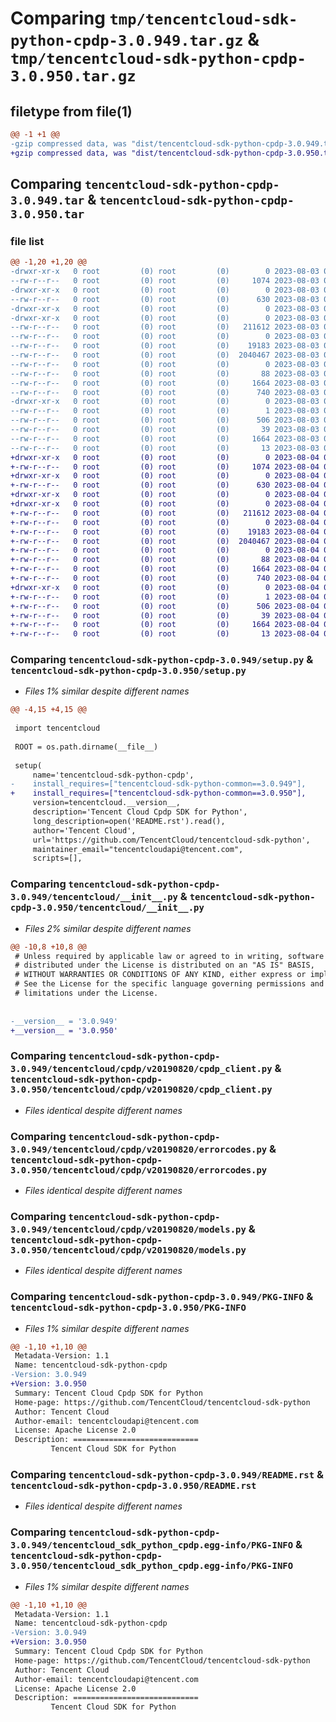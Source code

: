 # Comparing `tmp/tencentcloud-sdk-python-cpdp-3.0.949.tar.gz` & `tmp/tencentcloud-sdk-python-cpdp-3.0.950.tar.gz`

## filetype from file(1)

```diff
@@ -1 +1 @@
-gzip compressed data, was "dist/tencentcloud-sdk-python-cpdp-3.0.949.tar", last modified: Thu Aug  3 00:23:36 2023, max compression
+gzip compressed data, was "dist/tencentcloud-sdk-python-cpdp-3.0.950.tar", last modified: Fri Aug  4 00:23:51 2023, max compression
```

## Comparing `tencentcloud-sdk-python-cpdp-3.0.949.tar` & `tencentcloud-sdk-python-cpdp-3.0.950.tar`

### file list

```diff
@@ -1,20 +1,20 @@
-drwxr-xr-x   0 root         (0) root         (0)        0 2023-08-03 00:23:36.000000 tencentcloud-sdk-python-cpdp-3.0.949/
--rw-r--r--   0 root         (0) root         (0)     1074 2023-08-03 00:23:36.000000 tencentcloud-sdk-python-cpdp-3.0.949/setup.py
-drwxr-xr-x   0 root         (0) root         (0)        0 2023-08-03 00:23:36.000000 tencentcloud-sdk-python-cpdp-3.0.949/tencentcloud/
--rw-r--r--   0 root         (0) root         (0)      630 2023-08-03 00:23:36.000000 tencentcloud-sdk-python-cpdp-3.0.949/tencentcloud/__init__.py
-drwxr-xr-x   0 root         (0) root         (0)        0 2023-08-03 00:23:36.000000 tencentcloud-sdk-python-cpdp-3.0.949/tencentcloud/cpdp/
-drwxr-xr-x   0 root         (0) root         (0)        0 2023-08-03 00:23:36.000000 tencentcloud-sdk-python-cpdp-3.0.949/tencentcloud/cpdp/v20190820/
--rw-r--r--   0 root         (0) root         (0)   211612 2023-08-03 00:23:36.000000 tencentcloud-sdk-python-cpdp-3.0.949/tencentcloud/cpdp/v20190820/cpdp_client.py
--rw-r--r--   0 root         (0) root         (0)        0 2023-08-03 00:23:36.000000 tencentcloud-sdk-python-cpdp-3.0.949/tencentcloud/cpdp/v20190820/__init__.py
--rw-r--r--   0 root         (0) root         (0)    19183 2023-08-03 00:23:36.000000 tencentcloud-sdk-python-cpdp-3.0.949/tencentcloud/cpdp/v20190820/errorcodes.py
--rw-r--r--   0 root         (0) root         (0)  2040467 2023-08-03 00:23:36.000000 tencentcloud-sdk-python-cpdp-3.0.949/tencentcloud/cpdp/v20190820/models.py
--rw-r--r--   0 root         (0) root         (0)        0 2023-08-03 00:23:36.000000 tencentcloud-sdk-python-cpdp-3.0.949/tencentcloud/cpdp/__init__.py
--rw-r--r--   0 root         (0) root         (0)       88 2023-08-03 00:23:36.000000 tencentcloud-sdk-python-cpdp-3.0.949/setup.cfg
--rw-r--r--   0 root         (0) root         (0)     1664 2023-08-03 00:23:36.000000 tencentcloud-sdk-python-cpdp-3.0.949/PKG-INFO
--rw-r--r--   0 root         (0) root         (0)      740 2023-08-03 00:23:36.000000 tencentcloud-sdk-python-cpdp-3.0.949/README.rst
-drwxr-xr-x   0 root         (0) root         (0)        0 2023-08-03 00:23:36.000000 tencentcloud-sdk-python-cpdp-3.0.949/tencentcloud_sdk_python_cpdp.egg-info/
--rw-r--r--   0 root         (0) root         (0)        1 2023-08-03 00:23:36.000000 tencentcloud-sdk-python-cpdp-3.0.949/tencentcloud_sdk_python_cpdp.egg-info/dependency_links.txt
--rw-r--r--   0 root         (0) root         (0)      506 2023-08-03 00:23:36.000000 tencentcloud-sdk-python-cpdp-3.0.949/tencentcloud_sdk_python_cpdp.egg-info/SOURCES.txt
--rw-r--r--   0 root         (0) root         (0)       39 2023-08-03 00:23:36.000000 tencentcloud-sdk-python-cpdp-3.0.949/tencentcloud_sdk_python_cpdp.egg-info/requires.txt
--rw-r--r--   0 root         (0) root         (0)     1664 2023-08-03 00:23:36.000000 tencentcloud-sdk-python-cpdp-3.0.949/tencentcloud_sdk_python_cpdp.egg-info/PKG-INFO
--rw-r--r--   0 root         (0) root         (0)       13 2023-08-03 00:23:36.000000 tencentcloud-sdk-python-cpdp-3.0.949/tencentcloud_sdk_python_cpdp.egg-info/top_level.txt
+drwxr-xr-x   0 root         (0) root         (0)        0 2023-08-04 00:23:51.000000 tencentcloud-sdk-python-cpdp-3.0.950/
+-rw-r--r--   0 root         (0) root         (0)     1074 2023-08-04 00:23:51.000000 tencentcloud-sdk-python-cpdp-3.0.950/setup.py
+drwxr-xr-x   0 root         (0) root         (0)        0 2023-08-04 00:23:51.000000 tencentcloud-sdk-python-cpdp-3.0.950/tencentcloud/
+-rw-r--r--   0 root         (0) root         (0)      630 2023-08-04 00:23:51.000000 tencentcloud-sdk-python-cpdp-3.0.950/tencentcloud/__init__.py
+drwxr-xr-x   0 root         (0) root         (0)        0 2023-08-04 00:23:51.000000 tencentcloud-sdk-python-cpdp-3.0.950/tencentcloud/cpdp/
+drwxr-xr-x   0 root         (0) root         (0)        0 2023-08-04 00:23:51.000000 tencentcloud-sdk-python-cpdp-3.0.950/tencentcloud/cpdp/v20190820/
+-rw-r--r--   0 root         (0) root         (0)   211612 2023-08-04 00:23:51.000000 tencentcloud-sdk-python-cpdp-3.0.950/tencentcloud/cpdp/v20190820/cpdp_client.py
+-rw-r--r--   0 root         (0) root         (0)        0 2023-08-04 00:23:51.000000 tencentcloud-sdk-python-cpdp-3.0.950/tencentcloud/cpdp/v20190820/__init__.py
+-rw-r--r--   0 root         (0) root         (0)    19183 2023-08-04 00:23:51.000000 tencentcloud-sdk-python-cpdp-3.0.950/tencentcloud/cpdp/v20190820/errorcodes.py
+-rw-r--r--   0 root         (0) root         (0)  2040467 2023-08-04 00:23:51.000000 tencentcloud-sdk-python-cpdp-3.0.950/tencentcloud/cpdp/v20190820/models.py
+-rw-r--r--   0 root         (0) root         (0)        0 2023-08-04 00:23:51.000000 tencentcloud-sdk-python-cpdp-3.0.950/tencentcloud/cpdp/__init__.py
+-rw-r--r--   0 root         (0) root         (0)       88 2023-08-04 00:23:51.000000 tencentcloud-sdk-python-cpdp-3.0.950/setup.cfg
+-rw-r--r--   0 root         (0) root         (0)     1664 2023-08-04 00:23:51.000000 tencentcloud-sdk-python-cpdp-3.0.950/PKG-INFO
+-rw-r--r--   0 root         (0) root         (0)      740 2023-08-04 00:23:51.000000 tencentcloud-sdk-python-cpdp-3.0.950/README.rst
+drwxr-xr-x   0 root         (0) root         (0)        0 2023-08-04 00:23:51.000000 tencentcloud-sdk-python-cpdp-3.0.950/tencentcloud_sdk_python_cpdp.egg-info/
+-rw-r--r--   0 root         (0) root         (0)        1 2023-08-04 00:23:51.000000 tencentcloud-sdk-python-cpdp-3.0.950/tencentcloud_sdk_python_cpdp.egg-info/dependency_links.txt
+-rw-r--r--   0 root         (0) root         (0)      506 2023-08-04 00:23:51.000000 tencentcloud-sdk-python-cpdp-3.0.950/tencentcloud_sdk_python_cpdp.egg-info/SOURCES.txt
+-rw-r--r--   0 root         (0) root         (0)       39 2023-08-04 00:23:51.000000 tencentcloud-sdk-python-cpdp-3.0.950/tencentcloud_sdk_python_cpdp.egg-info/requires.txt
+-rw-r--r--   0 root         (0) root         (0)     1664 2023-08-04 00:23:51.000000 tencentcloud-sdk-python-cpdp-3.0.950/tencentcloud_sdk_python_cpdp.egg-info/PKG-INFO
+-rw-r--r--   0 root         (0) root         (0)       13 2023-08-04 00:23:51.000000 tencentcloud-sdk-python-cpdp-3.0.950/tencentcloud_sdk_python_cpdp.egg-info/top_level.txt
```

### Comparing `tencentcloud-sdk-python-cpdp-3.0.949/setup.py` & `tencentcloud-sdk-python-cpdp-3.0.950/setup.py`

 * *Files 1% similar despite different names*

```diff
@@ -4,15 +4,15 @@
 
 import tencentcloud
 
 ROOT = os.path.dirname(__file__)
 
 setup(
     name='tencentcloud-sdk-python-cpdp',
-    install_requires=["tencentcloud-sdk-python-common==3.0.949"],
+    install_requires=["tencentcloud-sdk-python-common==3.0.950"],
     version=tencentcloud.__version__,
     description='Tencent Cloud Cpdp SDK for Python',
     long_description=open('README.rst').read(),
     author='Tencent Cloud',
     url='https://github.com/TencentCloud/tencentcloud-sdk-python',
     maintainer_email="tencentcloudapi@tencent.com",
     scripts=[],
```

### Comparing `tencentcloud-sdk-python-cpdp-3.0.949/tencentcloud/__init__.py` & `tencentcloud-sdk-python-cpdp-3.0.950/tencentcloud/__init__.py`

 * *Files 2% similar despite different names*

```diff
@@ -10,8 +10,8 @@
 # Unless required by applicable law or agreed to in writing, software
 # distributed under the License is distributed on an "AS IS" BASIS,
 # WITHOUT WARRANTIES OR CONDITIONS OF ANY KIND, either express or implied.
 # See the License for the specific language governing permissions and
 # limitations under the License.
 
 
-__version__ = '3.0.949'
+__version__ = '3.0.950'
```

### Comparing `tencentcloud-sdk-python-cpdp-3.0.949/tencentcloud/cpdp/v20190820/cpdp_client.py` & `tencentcloud-sdk-python-cpdp-3.0.950/tencentcloud/cpdp/v20190820/cpdp_client.py`

 * *Files identical despite different names*

### Comparing `tencentcloud-sdk-python-cpdp-3.0.949/tencentcloud/cpdp/v20190820/errorcodes.py` & `tencentcloud-sdk-python-cpdp-3.0.950/tencentcloud/cpdp/v20190820/errorcodes.py`

 * *Files identical despite different names*

### Comparing `tencentcloud-sdk-python-cpdp-3.0.949/tencentcloud/cpdp/v20190820/models.py` & `tencentcloud-sdk-python-cpdp-3.0.950/tencentcloud/cpdp/v20190820/models.py`

 * *Files identical despite different names*

### Comparing `tencentcloud-sdk-python-cpdp-3.0.949/PKG-INFO` & `tencentcloud-sdk-python-cpdp-3.0.950/PKG-INFO`

 * *Files 1% similar despite different names*

```diff
@@ -1,10 +1,10 @@
 Metadata-Version: 1.1
 Name: tencentcloud-sdk-python-cpdp
-Version: 3.0.949
+Version: 3.0.950
 Summary: Tencent Cloud Cpdp SDK for Python
 Home-page: https://github.com/TencentCloud/tencentcloud-sdk-python
 Author: Tencent Cloud
 Author-email: tencentcloudapi@tencent.com
 License: Apache License 2.0
 Description: ============================
         Tencent Cloud SDK for Python
```

### Comparing `tencentcloud-sdk-python-cpdp-3.0.949/README.rst` & `tencentcloud-sdk-python-cpdp-3.0.950/README.rst`

 * *Files identical despite different names*

### Comparing `tencentcloud-sdk-python-cpdp-3.0.949/tencentcloud_sdk_python_cpdp.egg-info/PKG-INFO` & `tencentcloud-sdk-python-cpdp-3.0.950/tencentcloud_sdk_python_cpdp.egg-info/PKG-INFO`

 * *Files 1% similar despite different names*

```diff
@@ -1,10 +1,10 @@
 Metadata-Version: 1.1
 Name: tencentcloud-sdk-python-cpdp
-Version: 3.0.949
+Version: 3.0.950
 Summary: Tencent Cloud Cpdp SDK for Python
 Home-page: https://github.com/TencentCloud/tencentcloud-sdk-python
 Author: Tencent Cloud
 Author-email: tencentcloudapi@tencent.com
 License: Apache License 2.0
 Description: ============================
         Tencent Cloud SDK for Python
```

